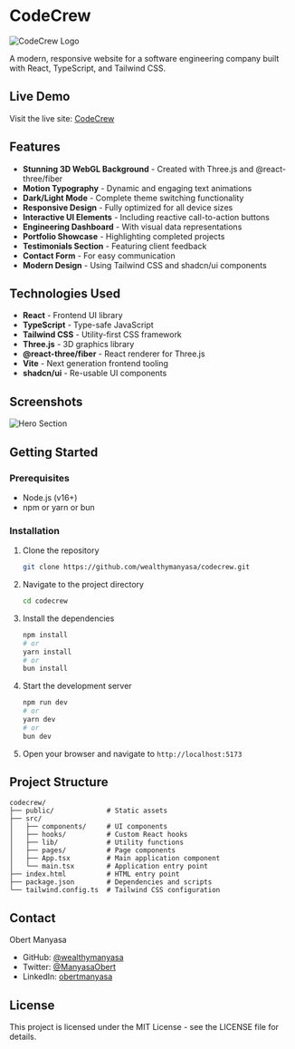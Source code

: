 # CodeCrew

![CodeCrew Logo](codecrew/public/images/projects/CodeCrew.png)

A modern, responsive website for a software engineering company built with React, TypeScript, and Tailwind CSS.

## Live Demo

Visit the live site: [CodeCrew](https://codecrew-six.vercel.app/)

## Features

- **Stunning 3D WebGL Background** - Created with Three.js and @react-three/fiber
- **Motion Typography** - Dynamic and engaging text animations
- **Dark/Light Mode** - Complete theme switching functionality
- **Responsive Design** - Fully optimized for all device sizes
- **Interactive UI Elements** - Including reactive call-to-action buttons
- **Engineering Dashboard** - With visual data representations
- **Portfolio Showcase** - Highlighting completed projects
- **Testimonials Section** - Featuring client feedback
- **Contact Form** - For easy communication
- **Modern Design** - Using Tailwind CSS and shadcn/ui components

## Technologies Used

- **React** - Frontend UI library
- **TypeScript** - Type-safe JavaScript
- **Tailwind CSS** - Utility-first CSS framework
- **Three.js** - 3D graphics library
- **@react-three/fiber** - React renderer for Three.js
- **Vite** - Next generation frontend tooling
- **shadcn/ui** - Re-usable UI components

## Screenshots

![Hero Section](codecrew/public/images/black-developers-coding.jpg)

## Getting Started

### Prerequisites

- Node.js (v16+)
- npm or yarn or bun

### Installation

1. Clone the repository
   ```sh
   git clone https://github.com/wealthymanyasa/codecrew.git
   ```

2. Navigate to the project directory
   ```sh
   cd codecrew
   ```

3. Install the dependencies
   ```sh
   npm install
   # or
   yarn install
   # or
   bun install
   ```

4. Start the development server
   ```sh
   npm run dev
   # or
   yarn dev
   # or
   bun dev
   ```

5. Open your browser and navigate to `http://localhost:5173`

## Project Structure

```
codecrew/
├── public/             # Static assets
├── src/
│   ├── components/     # UI components
│   ├── hooks/          # Custom React hooks
│   ├── lib/            # Utility functions
│   ├── pages/          # Page components
│   ├── App.tsx         # Main application component
│   └── main.tsx        # Application entry point
├── index.html          # HTML entry point
├── package.json        # Dependencies and scripts
└── tailwind.config.ts  # Tailwind CSS configuration
```

## Contact

Obert Manyasa
- GitHub: [@wealthymanyasa](https://github.com/wealthymanyasa)
- Twitter: [@ManyasaObert](https://x.com/ManyasaObert)
- LinkedIn: [obertmanyasa](https://www.linkedin.com/in/obertmanyasa/)

## License

This project is licensed under the MIT License - see the LICENSE file for details.
